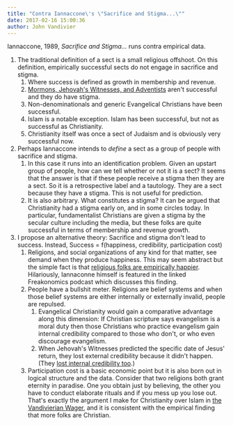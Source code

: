 ```yaml
---
title: "Contra Iannaccone\'s \"Sacrifice and Stigma...\""
date: 2017-02-16 15:00:36
author: John Vandivier
---
```




Iannaccone, 1989, <em>Sacrifice and Stigma...</em> runs contra empirical data.
<ol>
 	<li>The traditional definition of a sect is a small religious offshoot. On this definition, empirically successful sects do not engage in sacrifice and stigma.
<ol>
 	<li>Where success is defined as growth in membership and revenue.</li>
 	<li><a href=\"https://en.wikipedia.org/w/index.php?title=Christian_population_growth&amp;oldid=755261681\">Mormons, Jehovah's Witnesses, and Adventists</a> aren't successful and they do have stigma.</li>
 	<li>Non-denominationals and generic Evangelical Christians have been successful.</li>
 	<li>Islam is a notable exception. Islam has been successful, but not as successful as Christianity.</li>
 	<li>Christianity itself was once a sect of Judaism and is obviously very successful now.</li>
</ol>
</li>
 	<li>Perhaps Iannaccone intends to <em>define</em> a sect as a group of people with sacrifice and stigma.
<ol>
 	<li>In this case it runs into an identification problem. Given an upstart group of people, how can we tell whether or not it is a sect? It seems that the answer is that if these people receive a stigma then they are a sect. So it is a retrospective label and a tautology. They are a sect because they have a stigma. This is not useful for prediction.</li>
 	<li>It is also arbitrary. What constitutes a stigma? It can be argued that Christianity had a stigma early on, and in some circles today. In particular, fundamentalist Christians are given a stigma by the secular culture including the media, but these folks are quite successful in terms of membership and revenue growth.</li>
</ol>
</li>
 	<li>I propose an alternative theory: Sacrifice and stigma don't lead to success. Instead, Success = f(happiness, credibility, participation cost)
<ol>
 	<li>Religions, and social organizations of any kind for that matter, see demand when they produce happiness. This may seem abstract but the simple fact is that <a href=\"http://freakonomics.com/podcast/does-religion-make-you-happy-a-new-freakonomics-radio-podcast/\">religious folks are empirically happier</a>. Hilariously, Iannaconne himself is featured in the linked Freakonomics podcast which discusses this finding.</li>
 	<li>People have a bullshit meter. Religions are belief systems and when those belief systems are either internally or externally invalid, people are repulsed.
<ol>
 	<li>Evangelical Christianity would gain a comparative advantage along this dimension: If Christian scripture says evangelism is a moral duty then those Christians who practice evangelism gain internal credibility compared to those who don't, or who even discourage evangelism.</li>
 	<li>When Jehovah's Witnesses predicted the specific date of Jesus' return, they lost external credibility because it didn't happen. (They <a href=\"http://biblehub.com/matthew/24-36.htm\">lost internal credibility too</a>.)</li>
</ol>
</li>
 	<li>Participation cost is a basic economic point but it is also born out in logical structure and the data. Consider that two religions both grant eternity in paradise. One you obtain just by believing, the other you have to conduct elaborate rituals and if you mess up you lose out. That's exactly the argument I make for Christianity over Islam in <a href=\"http://www.afterecon.com/philosophy-religion-and-apologetics/odd-argument-belief-god-vandivierian-wager/\">the Vandivierian Wager</a>, and it is consistent with the empirical finding that more folks are Christian.</li>
</ol>
</li>
</ol>